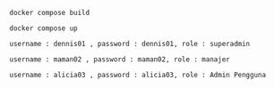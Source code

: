 ```
docker compose build
```

```
docker compose up
```

```
username : dennis01 , password : dennis01, role : superadmin
```

```
username : maman02 , password : maman02, role : manajer
```

```
username : alicia03 , password : alicia03, role : Admin Pengguna
```